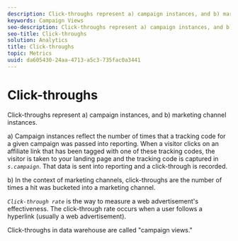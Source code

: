 ```yaml
---
description: Click-throughs represent a) campaign instances, and b) marketing channel instances.
keywords: Campaign Views
seo-description: Click-throughs represent a) campaign instances, and b) marketing channel instances.
seo-title: Click-throughs
solution: Analytics
title: Click-throughs
topic: Metrics
uuid: da605430-24aa-4713-a5c3-735fac0a3441
---
```


# Click-throughs

Click-throughs represent a) campaign instances, and b) marketing channel instances.

a) Campaign instances reflect the number of times that a tracking code for a given campaign was passed into reporting. When a visitor clicks on an affiliate link that has been tagged with one of these tracking codes, the visitor is taken to your landing page and the tracking code is captured in *`s.campaign`*. That data is sent into reporting and a click-through is recorded.

b) In the context of marketing channels, click-throughs are the number of times a hit was bucketed into a marketing channel.

*`Click-through rate`* is the way to measure a web advertisement's effectiveness. The click-through rate occurs when a user follows a hyperlink (usually a web advertisement).

Click-throughs in data warehouse are called "campaign views." 
